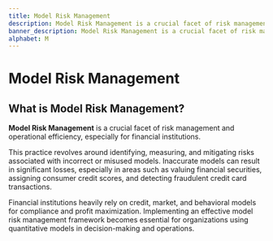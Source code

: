 ```yaml
---
title: Model Risk Management
description: Model Risk Management is a crucial facet of risk management and operational efficiency, especially for financial institutions.
banner_description: Model Risk Management is a crucial facet of risk management and operational efficiency, especially for financial institutions.
alphabet: M
---
```


# Model Risk Management

## What is Model Risk Management?

**Model Risk Management** is a crucial facet of risk management and operational efficiency, especially for financial institutions.

This practice revolves around identifying, measuring, and mitigating risks associated with incorrect or misused models. Inaccurate models can result in significant losses, especially in areas such as valuing financial securities, assigning consumer credit scores, and detecting fraudulent credit card transactions.

Financial institutions heavily rely on credit, market, and behavioral models for compliance and profit maximization. Implementing an effective model risk management framework becomes essential for organizations using quantitative models in decision-making and operations.
